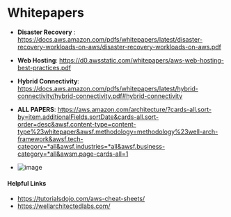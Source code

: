 # Whitepapers

- **Disaster Recovery** : https://docs.aws.amazon.com/pdfs/whitepapers/latest/disaster-recovery-workloads-on-aws/disaster-recovery-workloads-on-aws.pdf
- **Web Hosting**: https://d0.awsstatic.com/whitepapers/aws-web-hosting-best-practices.pdf
- **Hybrid Connectivity**: https://docs.aws.amazon.com/pdfs/whitepapers/latest/hybrid-connectivity/hybrid-connectivity.pdf#hybrid-connectivity
- **ALL PAPERS**: https://aws.amazon.com/architecture/?cards-all.sort-by=item.additionalFields.sortDate&cards-all.sort-order=desc&awsf.content-type=content-type%23whitepaper&awsf.methodology=methodology%23well-arch-framework&awsf.tech-category=*all&awsf.industries=*all&awsf.business-category=*all&awsm.page-cards-all=1 

- ![image](https://github.com/cskarthik22/Notes/assets/38231831/d0e394ab-cc4b-4aac-bd8b-318ab763e132)


#### Helpful Links
- https://tutorialsdojo.com/aws-cheat-sheets/
- https://wellarchitectedlabs.com/
